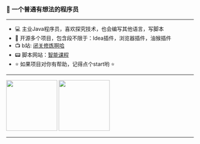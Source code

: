 ### 👋 一个普通有想法的程序员

---

- 💻 主业Java程序员，喜欢探究技术，也会编写其他语言，写脚本
- 🚀 开源多个项目，包含段不限于：Idea插件，浏览器插件，油猴插件
- 📺 b站: [闭关修炼啊哈](https://space.bilibili.com/386045526)
- 📟 脚本网站：[智能课程](http://smartcourse.ltd/)
- ⭐ 如果项目对你有帮助，记得点个start哟 ⭐

---
<img align="" height="137px" src="https://github-readme-stats.vercel.app/api?username=yangfeng20&hide_title=true&show_icons=true&theme=dracula&count_private=true&bg_color=0,76a6a7,c2ce58,d9ac8a&locale=cn"/>


<img align="" height="137px" src="https://github-readme-stats.vercel.app/api/top-langs/?username=yangfeng20&hide_title=true&layout=compact&hide=kotlin,css&bg_color=0,69d8d9,c2ce58,c38fdc&theme=graywhite&locale=cn" />

---

